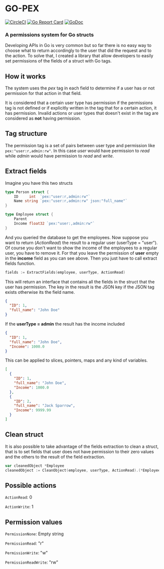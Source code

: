 # GO-PEX

[![CircleCI](https://circleci.com/gh/joaosilva2095/go-pex.svg?style=svg)](https://circleci.com/gh/joaosilva2095/go-pex)
[![Go Report Card](https://goreportcard.com/badge/github.com/joaosilva2095/go-pex)](https://goreportcard.com/report/github.com/joaosilva2095/go-pex)
[![GoDoc](https://godoc.org/github.com/joaosilva2095/go-pex?status.svg)](https://godoc.org/github.com/joaosilva2095/go-pex)

### A permissions system for Go structs

Developing APIs in Go is very common but so far there is no easy way to choose what to return accordingly
to the user that did the request and to the action.
To solve that, I created a library that allow developers to easily set permissions of the fields of a struct with Go tags.

## How it works

The system uses the _pex_ tag in each field to determine if a user has or not permission for that action in that field.

It is considered that a certain user type has permission if the permissions tag is not defined or if explicitly written
in the tag that for a certain action, it has permission.
Invalid actions or user types that doesn't exist in the tag are considered as **not** having permission.

## Tag structure

The permission tag is a set of pairs between user type and permission like `pex:"user:r,admin:rw"`.
In this case _user_ would have permission to _read_ while _admin_ would have permission to _read_ and _write_.

## Extract fields
Imagine you have this two structs

```go
type Person struct {
    ID     int  `pex:"user:r,admin:rw"`
    Name string `pex:"user:r,admin:rw" json:"full_name"`
}

type Employee struct {
    Parent
    Income float32 `pex:"user:,admin:rw"`
}
```

And you queried the database to get the employees. Now suppose you want to return (_ActionRead_) the result to a regular
user (userType = "user"). Of course you don't want to show the income of the employees to a regular user, you have to remove it.
For that you leave the permission of **user** empty in the **income** field as you can see above. Then you just have to call
extract fields function.

```go
fields := ExtractFields(employee, userType, ActionRead)
```

This will return an interface that contains all the fields in the struct that the user has permission.
The key in the result is the JSON key if the JSON tag exists otherwise its the field name.

```json
{
  "ID": 1,
  "full_name": "John Doe"
}
```

If the **userType = admin** the result has the income included

```json
{
  "ID": 1,
  "full_name": "John Doe",
  "Income": 1000.0
}
```

This can be applied to slices, pointers, maps and any kind of variables.

```json
[
  {
    "ID": 1,
    "full_name": "John Doe",
    "Income": 1000.0
  },
  {
    "ID": 2,
    "full_name": "Jack Sparrow",
    "Income": 9999.99
  }
]
```

## Clean struct
It is also possible to take advantage of the fields extraction to clean a struct, that is to set fields that user does
not have permission to their zero values and the others to the result of the field extraction.

```go
var cleanedObject *Employee
cleanedObject := CleanObject(employee, userType, ActionRead).(*Employee)
```

## Possible actions

`ActionRead`: 0 

`ActionWrite`: 1 

## Permission values

`PermissionNone`: Empty string

`PermissionRead`: "r"

`PermissionWrite`: "w"

`PermissionReadWrite`: "rw"

